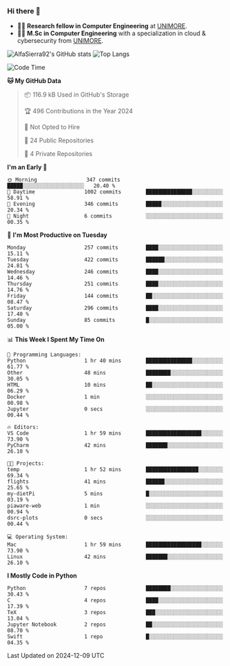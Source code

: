 ### Hi there 👋
- 👨‍💻 **Research fellow in Computer Engineering** at [UNIMORE](https://international.unimore.it/).
- 👨‍🎓 **M.Sc in Computer Engineering** with a specialization in cloud & cybersecurity from [UNIMORE](https://international.unimore.it/).


![AlfaSierra92's GitHub stats](https://github-readme-stats.vercel.app/api?username=AlfaSierra92&theme=nord)
![Top Langs](https://github-readme-stats.vercel.app/api/top-langs/?username=AlfaSierra92&theme=nord&layout=compact)

<!--START_SECTION:waka-->
![Code Time](http://img.shields.io/badge/Code%20Time-210%20hrs%2038%20mins-blue)

**🐱 My GitHub Data** 

> 📦 116.9 kB Used in GitHub's Storage 
 > 
> 🏆 496 Contributions in the Year 2024
 > 
> 🚫 Not Opted to Hire
 > 
> 📜 24 Public Repositories 
 > 
> 🔑 4 Private Repositories 
 > 
**I'm an Early 🐤** 

```text
🌞 Morning                347 commits         █████░░░░░░░░░░░░░░░░░░░░   20.40 % 
🌆 Daytime                1002 commits        ███████████████░░░░░░░░░░   58.91 % 
🌃 Evening                346 commits         █████░░░░░░░░░░░░░░░░░░░░   20.34 % 
🌙 Night                  6 commits           ░░░░░░░░░░░░░░░░░░░░░░░░░   00.35 % 
```
📅 **I'm Most Productive on Tuesday** 

```text
Monday                   257 commits         ████░░░░░░░░░░░░░░░░░░░░░   15.11 % 
Tuesday                  422 commits         ██████░░░░░░░░░░░░░░░░░░░   24.81 % 
Wednesday                246 commits         ████░░░░░░░░░░░░░░░░░░░░░   14.46 % 
Thursday                 251 commits         ████░░░░░░░░░░░░░░░░░░░░░   14.76 % 
Friday                   144 commits         ██░░░░░░░░░░░░░░░░░░░░░░░   08.47 % 
Saturday                 296 commits         ████░░░░░░░░░░░░░░░░░░░░░   17.40 % 
Sunday                   85 commits          █░░░░░░░░░░░░░░░░░░░░░░░░   05.00 % 
```


📊 **This Week I Spent My Time On** 

```text
💬 Programming Languages: 
Python                   1 hr 40 mins        ███████████████░░░░░░░░░░   61.77 % 
Other                    48 mins             ████████░░░░░░░░░░░░░░░░░   30.05 % 
HTML                     10 mins             ██░░░░░░░░░░░░░░░░░░░░░░░   06.29 % 
Docker                   1 min               ░░░░░░░░░░░░░░░░░░░░░░░░░   00.98 % 
Jupyter                  0 secs              ░░░░░░░░░░░░░░░░░░░░░░░░░   00.44 % 

🔥 Editors: 
VS Code                  1 hr 59 mins        ██████████████████░░░░░░░   73.90 % 
PyCharm                  42 mins             ███████░░░░░░░░░░░░░░░░░░   26.10 % 

🐱‍💻 Projects: 
temp                     1 hr 52 mins        █████████████████░░░░░░░░   69.34 % 
flights                  41 mins             ██████░░░░░░░░░░░░░░░░░░░   25.65 % 
my-dietPi                5 mins              █░░░░░░░░░░░░░░░░░░░░░░░░   03.19 % 
piaware-web              1 min               ░░░░░░░░░░░░░░░░░░░░░░░░░   00.94 % 
dsrc-plots               0 secs              ░░░░░░░░░░░░░░░░░░░░░░░░░   00.44 % 

💻 Operating System: 
Mac                      1 hr 59 mins        ██████████████████░░░░░░░   73.90 % 
Linux                    42 mins             ███████░░░░░░░░░░░░░░░░░░   26.10 % 
```

**I Mostly Code in Python** 

```text
Python                   7 repos             ████████░░░░░░░░░░░░░░░░░   30.43 % 
C                        4 repos             ████░░░░░░░░░░░░░░░░░░░░░   17.39 % 
TeX                      3 repos             ███░░░░░░░░░░░░░░░░░░░░░░   13.04 % 
Jupyter Notebook         2 repos             ██░░░░░░░░░░░░░░░░░░░░░░░   08.70 % 
Swift                    1 repo              █░░░░░░░░░░░░░░░░░░░░░░░░   04.35 % 
```




 Last Updated on 2024-12-09 UTC
<!--END_SECTION:waka-->

<!--
**AlfaSierra92/AlfaSierra92** is a ✨ _special_ ✨ repository because its `README.md` (this file) appears on your GitHub profile.

Here are some ideas to get you started:

- 🔭 I’m currently working on ...
- 🌱 I’m currently learning ...
- 👯 I’m looking to collaborate on ...
- 🤔 I’m looking for help with ...
- 💬 Ask me about ...
- 📫 How to reach me: ...
- 😄 Pronouns: ...
- ⚡ Fun fact: ...
-->
